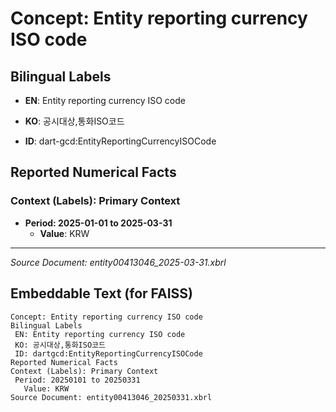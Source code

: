 # Concept: Entity reporting currency ISO code

## Bilingual Labels
- **EN**: Entity reporting currency ISO code
- **KO**: 공시대상,통화ISO코드

- **ID**: dart-gcd:EntityReportingCurrencyISOCode

## Reported Numerical Facts

### **Context (Labels): Primary Context**
- **Period: 2025-01-01 to 2025-03-31**
  - **Value**: KRW

---
*Source Document: entity00413046_2025-03-31.xbrl*
## Embeddable Text (for FAISS)
```text
Concept: Entity reporting currency ISO code
Bilingual Labels
 EN: Entity reporting currency ISO code
 KO: 공시대상,통화ISO코드
 ID: dartgcd:EntityReportingCurrencyISOCode
Reported Numerical Facts
Context (Labels): Primary Context
 Period: 20250101 to 20250331
   Value: KRW
Source Document: entity00413046_20250331.xbrl
```